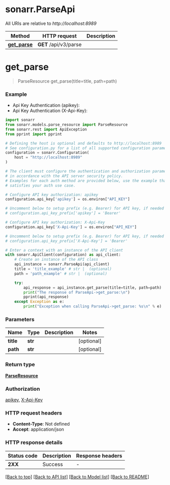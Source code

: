 # sonarr.ParseApi

All URIs are relative to *http://localhost:8989*

Method | HTTP request | Description
------------- | ------------- | -------------
[**get_parse**](ParseApi.md#get_parse) | **GET** /api/v3/parse | 


# **get_parse**
> ParseResource get_parse(title=title, path=path)



### Example

* Api Key Authentication (apikey):
* Api Key Authentication (X-Api-Key):

```python
import sonarr
from sonarr.models.parse_resource import ParseResource
from sonarr.rest import ApiException
from pprint import pprint

# Defining the host is optional and defaults to http://localhost:8989
# See configuration.py for a list of all supported configuration parameters.
configuration = sonarr.Configuration(
    host = "http://localhost:8989"
)

# The client must configure the authentication and authorization parameters
# in accordance with the API server security policy.
# Examples for each auth method are provided below, use the example that
# satisfies your auth use case.

# Configure API key authorization: apikey
configuration.api_key['apikey'] = os.environ["API_KEY"]

# Uncomment below to setup prefix (e.g. Bearer) for API key, if needed
# configuration.api_key_prefix['apikey'] = 'Bearer'

# Configure API key authorization: X-Api-Key
configuration.api_key['X-Api-Key'] = os.environ["API_KEY"]

# Uncomment below to setup prefix (e.g. Bearer) for API key, if needed
# configuration.api_key_prefix['X-Api-Key'] = 'Bearer'

# Enter a context with an instance of the API client
with sonarr.ApiClient(configuration) as api_client:
    # Create an instance of the API class
    api_instance = sonarr.ParseApi(api_client)
    title = 'title_example' # str |  (optional)
    path = 'path_example' # str |  (optional)

    try:
        api_response = api_instance.get_parse(title=title, path=path)
        print("The response of ParseApi->get_parse:\n")
        pprint(api_response)
    except Exception as e:
        print("Exception when calling ParseApi->get_parse: %s\n" % e)
```



### Parameters


Name | Type | Description  | Notes
------------- | ------------- | ------------- | -------------
 **title** | **str**|  | [optional] 
 **path** | **str**|  | [optional] 

### Return type

[**ParseResource**](ParseResource.md)

### Authorization

[apikey](../README.md#apikey), [X-Api-Key](../README.md#X-Api-Key)

### HTTP request headers

 - **Content-Type**: Not defined
 - **Accept**: application/json

### HTTP response details

| Status code | Description | Response headers |
|-------------|-------------|------------------|
**2XX** | Success |  -  |

[[Back to top]](#) [[Back to API list]](../README.md#documentation-for-api-endpoints) [[Back to Model list]](../README.md#documentation-for-models) [[Back to README]](../README.md)

